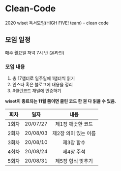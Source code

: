 # Clean-Code
2020 wiset 독서모임(HIGH FIVE! team) - clean code

## 모임 일정
매주 월요일 저녁 7시 반 (온라인)

### 모임 내용
1. 총 17챕터로 일주일에 1챕터씩 읽기
1. 인스타 혹은 블로그에 내용을 정리
1. #클린코드 채널에 인증하기

**wiset이 종료되는 11월 쯤이면 클린 코드 한 권 다 읽을 수 있음.** 

| 회차 | 일자 | 내용 |
|---|:---:|:---:|
| 1회차 | 20/07/27 | 제1장 깨끗한 코드 |
| 2회차 | 20/08/03 | 제2장 의미 있는 이름 |
| 3회차 | 20/08/10 | 제3장 함수 |
| 4회차 | 20/08/24 | 제4장 주석 |
| 5회차 | 20/08/31 | 제5장 형식 맞추기 |
